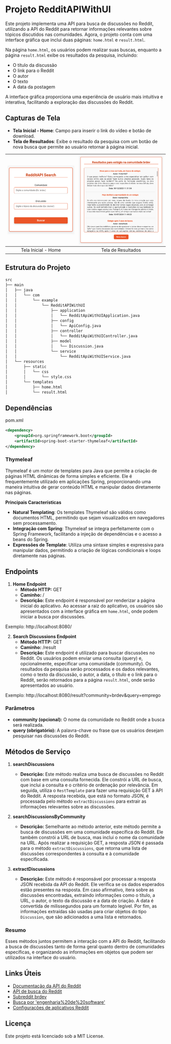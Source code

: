 # Projeto RedditAPIWithUI

Este projeto implementa uma API para busca de discussões no Reddit, utilizando a API do Reddit para retornar informações relevantes sobre tópicos discutidos nas comunidades. Agora, o projeto conta com uma interface gráfica que inclui duas páginas: `home.html` e `result.html`.

Na página `home.html`, os usuários podem realizar suas buscas, enquanto a página `result.html` exibe os resultados da pesquisa, incluindo:

- O título da discussão
- O link para o Reddit
- O autor
- O texto
- A data da postagem

A interface gráfica proporciona uma experiência de usuário mais intuitiva e interativa, facilitando a exploração das discussões do Reddit.

## Capturas de Tela

- **Tela Inicial - Home**: Campo para inserir o link do vídeo e botão de download.
- **Tela de Resultados**: Exibe o resultado da pesquisa com um botão de nova busca que permite ao usuário retornar à página inicial.

| ![Tela Inicial - Home](imgs/home.png) | ![Tela de Progresso](imgs/result.png) |
|:--:|:--:|
| Tela Inicial - Home | Tela de Resultados |

## Estrutura do Projeto
```
src
├── main
│   ├── java
│   │   └── com
│   │       └── example
│   │           └── RedditAPIWithUI
│   │               ├── application
│   │               │   └── RedditApiWithUIApplication.java
│   │               ├── config
│   │               │   └── ApiConfig.java
│   │               ├── controller
│   │               │   └── RedditApiWithUIController.java
│   │               ├── model
│   │               │   └── Discussion.java
│   │               └── service
│   │                   └── RedditApiWithUIService.java
│   └── resources
│       ├── static
│       │   └── css
│       │       └── style.css
│       └── templates
│           ├── home.html
│           └── result.html
```

## Dependências

pom.xml
```xml
<dependency>
    <groupId>org.springframework.boot</groupId>
    <artifactId>spring-boot-starter-thymeleaf</artifactId>
</dependency>
```

### Thymeleaf

Thymeleaf é um motor de templates para Java que permite a criação de páginas HTML dinâmicas de forma simples e eficiente. Ele é frequentemente utilizado em aplicações Spring, proporcionando uma maneira intuitiva de gerar conteúdo HTML e manipular dados diretamente nas páginas.

**Principais Características**

- **Natural Templating**: Os templates Thymeleaf são válidos como documentos HTML, permitindo que sejam visualizados em navegadores sem processamento.
- **Integração com Spring**: Thymeleaf se integra perfeitamente com o Spring Framework, facilitando a injeção de dependências e o acesso a beans do Spring.
- **Expressões de Template**: Utiliza uma sintaxe simples e expressiva para manipular dados, permitindo a criação de lógicas condicionais e loops diretamente nas páginas.

## Endpoints

1. **Home Endpoint**
   - **Método HTTP:** GET
   - **Caminho:** /
   - **Descrição:** Este endpoint é responsável por renderizar a página inicial do aplicativo. Ao acessar a raiz do aplicativo, os usuários são apresentados com a interface gráfica em `home.html`, onde podem iniciar a busca por discussões.

Exemplo: http://localhost:8080/

2. **Search Discussions Endpoint**
   - **Método HTTP:** GET
   - **Caminho:** /result
   - **Descrição:** Este endpoint é utilizado para buscar discussões no Reddit. Os usuários podem enviar uma consulta (query) e, opcionalmente, especificar uma comunidade (community). Os resultados da pesquisa serão processados e os dados relevantes, como o texto da discussão, o autor, a data, o título e o link para o Reddit, serão retornados para a página `result.html`, onde serão apresentados ao usuário.

Exemplo: http://localhost:8080/result?community=brdev&query=emprego

### Parâmetros
- **community (opcional):** O nome da comunidade no Reddit onde a busca será realizada.
- **query (obrigatório):** A palavra-chave ou frase que os usuários desejam pesquisar nas discussões do Reddit.

## Métodos de Serviço

1. **searchDiscussions**
   - **Descrição:** Este método realiza uma busca de discussões no Reddit com base em uma consulta fornecida. Ele constrói a URL de busca, que inclui a consulta e o critério de ordenação por relevância. Em seguida, utiliza o `RestTemplate` para fazer uma requisição GET à API do Reddit. A resposta recebida, que está no formato JSON, é processada pelo método `extractDiscussions` para extrair as informações relevantes sobre as discussões.

2. **searchDiscussionsByCommunity**
   - **Descrição:** Semelhante ao método anterior, este método permite a busca de discussões em uma comunidade específica do Reddit. Ele também constrói a URL de busca, mas inclui o nome da comunidade na URL. Após realizar a requisição GET, a resposta JSON é passada para o método `extractDiscussions`, que retorna uma lista de discussões correspondentes à consulta e à comunidade especificada.

3. **extractDiscussions**
   - **Descrição:** Este método é responsável por processar a resposta JSON recebida da API do Reddit. Ele verifica se os dados esperados estão presentes na resposta. Em caso afirmativo, itera sobre as discussões encontradas, extraindo informações como o título, a URL, o autor, o texto da discussão e a data de criação. A data é convertida de milissegundos para um formato legível. Por fim, as informações extraídas são usadas para criar objetos do tipo `Discussion`, que são adicionados a uma lista e retornados.

### Resumo
Esses métodos juntos permitem a interação com a API do Reddit, facilitando a busca de discussões tanto de forma geral quanto dentro de comunidades específicas, e organizando as informações em objetos que podem ser utilizados na interface do usuário.

## Links Úteis

- [Documentação da API do Reddit](https://www.reddit.com/dev/api)
- [API de busca do Reddit](https://www.reddit.com/dev/api#GET_search)
- [Subreddit brdev](https://www.reddit.com/r/brdev/)
- [Busca por 'engenharia%20de%20software'](https://www.reddit.com/r/brdev/search.json?q=engenharia%20de%20software)
- [Configurações de aplicativos Reddit](https://www.reddit.com/prefs/apps/)

## Licença

Este projeto está licenciado sob a MIT License.